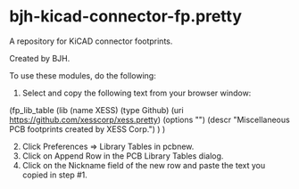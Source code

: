 bjh-kicad-connector-fp.pretty
=============================

A repository for KiCAD connector footprints.

Created by BJH.

To use these modules, do the following:

1.  Select and copy the following text from your browser window:

(fp_lib_table
  (lib
    (name XESS)
    (type Github)
    (uri https://github.com/xesscorp/xess.pretty)
    (options "")
    (descr "Miscellaneous PCB footprints created by XESS Corp.")
  )
)

2.  Click Preferences => Library Tables in pcbnew.
3.  Click on Append Row in the PCB Library Tables dialog.
4.  Click on the Nickname field of the new row and paste the text you copied in step #1.

